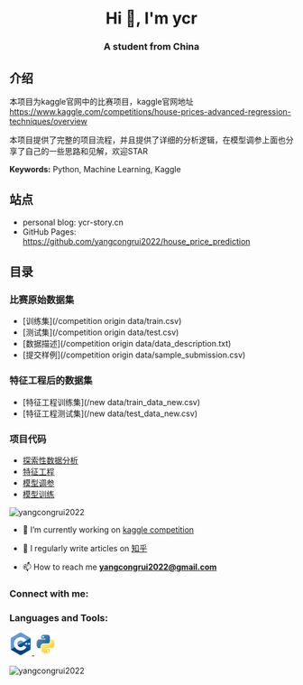 <h1 align="center">Hi 👋, I'm ycr</h1>
<h3 align="center">A student from China</h3>

## 介绍

本项目为kaggle官网中的比赛项目，kaggle官网地址<https://www.kaggle.com/competitions/house-prices-advanced-regression-techniques/overview>

本项目提供了完整的项目流程，并且提供了详细的分析逻辑，在模型调参上面也分享了自己的一些思路和见解，欢迎STAR

**Keywords:** Python, Machine Learning, Kaggle

## 站点

-   personal blog: ycr-story.cn
-   GitHub Pages: https://github.com/yangcongrui2022/house_price_prediction

## 目录
### 比赛原始数据集
-   [训练集](/competition origin data/train.csv)
-   [测试集](/competition origin data/test.csv)
-   [数据描述](/competition origin data/data_description.txt)
-   [提交样例](/competition origin data/sample_submission.csv)

### 特征工程后的数据集
-   [特征工程训练集](/new data/train_data_new.csv)
-   [特征工程测试集](/new data/test_data_new.csv)

### 项目代码
-   [探索性数据分析](探索性数据分析.ipynb)
-   [特征工程](特征工程.ipynb)
-   [模型调参](模型调参.ipynb)
-   [模型训练](模型训练.ipynb)

<p align="left"> <img src="https://komarev.com/ghpvc/?username=yangcongrui2022&label=Profile%20views&color=0e75b6&style=flat" alt="yangcongrui2022" /> </p>

- 🔭 I’m currently working on [kaggle competition](https://github.com/yangcongrui2022/house_price_prediction)

- 📝 I regularly write articles on [知乎](https://www.zhihu.com/people/ycr-84)

- 📫 How to reach me **yangcongrui2022@gmail.com**

<h3 align="left">Connect with me:</h3>
<p align="left">
</p>

<h3 align="left">Languages and Tools:</h3>
<p align="left"> <a href="https://www.w3schools.com/cpp/" target="_blank" rel="noreferrer"> <img src="https://raw.githubusercontent.com/devicons/devicon/master/icons/cplusplus/cplusplus-original.svg" alt="cplusplus" width="40" height="40"/> </a> <a href="https://www.python.org" target="_blank" rel="noreferrer"> <img src="https://raw.githubusercontent.com/devicons/devicon/master/icons/python/python-original.svg" alt="python" width="40" height="40"/> </a> </p>

<p><img align="center" src="https://github-readme-streak-stats.herokuapp.com/?user=yangcongrui2022&" alt="yangcongrui2022" /></p>

